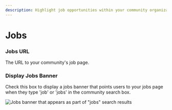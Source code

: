 ```yaml
---
description: Highlight job opportunities within your community organization.
---
```


# Jobs

### Jobs URL

The URL to your community's job page.

### Display Jobs Banner

Check this box to display a jobs banner that points users to your jobs page when they type 'job' or 'jobs' in the community search box.

![Jobs banner that appears as part of &quot;jobs&quot; search results](../../.gitbook/assets/screen-shot-2020-09-12-at-1.53.03-pm.png)

